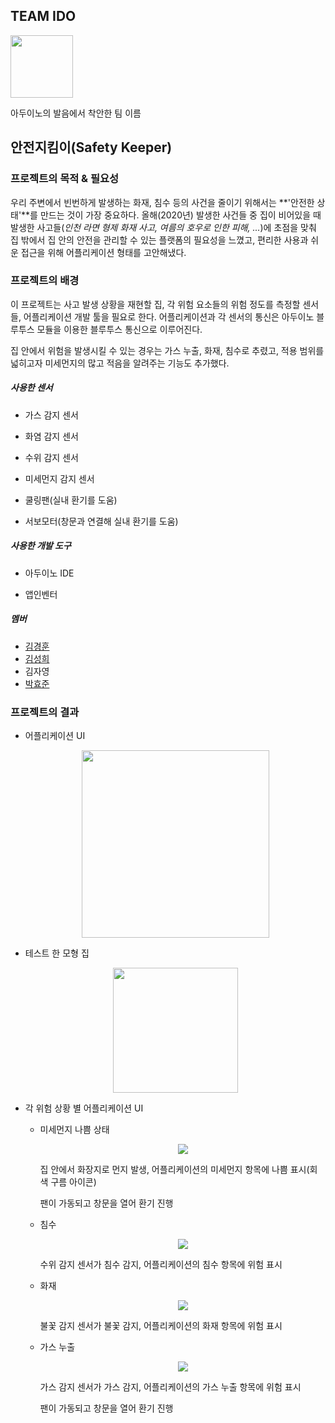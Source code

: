 ## TEAM IDO


  <img src="https://user-images.githubusercontent.com/50495214/105191630-a78b6400-5b7a-11eb-9d74-ed95e774e8e7.png" width="100">

아두이노의 발음에서 착안한 팀 이름



## 안전지킴이(Safety Keeper)

### 프로젝트의 목적 & 필요성

  우리 주변에서 빈번하게 발생하는 화재, 침수 등의 사건을 줄이기 위해서는 **'안전한 상태'**를 만드는 것이 가장 중요하다. 올해(2020년) 발생한 사건들 중 집이 비어있을 때 발생한 사고들(*인천 라면 형제 화재 사고, 여름의 호우로 인한 피해, ...*)에 초점을 맞춰 집 밖에서 집 안의 안전을 관리할 수 있는 플랫폼의 필요성을 느꼈고, 편리한 사용과 쉬운 접근을 위해 어플리케이션 형태를 고안해냈다.

### 프로젝트의 배경

  이 프로젝트는 사고 발생 상황을 재현할 집, 각 위험 요소들의 위험 정도를 측정할 센서들, 어플리케이션 개발 툴을 필요로 한다. 어플리케이션과 각 센서의 통신은 아두이노 블루투스 모듈을 이용한 블루투스 통신으로 이루어진다.

 집 안에서 위험을 발생시킬 수 있는 경우는 가스 누출, 화재, 침수로 추렸고, 적용 범위를 넓히고자 미세먼지의 많고 적음을 알려주는 기능도 추가했다.

##### 사용한 센서 

- 가스 감지 센서

- 화염 감지 센서

- 수위 감지 센서

- 미세먼지 감지 센서

- 쿨링팬(실내 환기를 도움)

- 서보모터(창문과 연결해 실내 환기를 도움)

  

##### 사용한 개발 도구

- 아두이노 IDE

- 앱인벤터

  

##### 멤버

- [김경훈](https://github.com/khoon-git)
- [김성희](https://github.com/xxunghee)
- 김자영
- [박효준](https://github.com/phj1450)



### 프로젝트의 결과

- 어플리케이션 UI

  <center>
    <img src="https://user-images.githubusercontent.com/50495214/105189180-09969a00-5b78-11eb-9a15-e5e669910806.png" width="300">
  </center>



- 테스트 한 모형 집

  <center>
    <img src="https://user-images.githubusercontent.com/50495214/105189216-13200200-5b78-11eb-9b69-11e3579b9cf6.png" height="200">
  </center>

  

- 각 위험 상황 별 어플리케이션 UI

  - 미세먼지 나쁨 상태 

    <center>
      <img src="https://user-images.githubusercontent.com/50495214/105190023-ef10f080-5b78-11eb-9548-004470e7b2bb.png">
    </center>

    집 안에서 화장지로 먼지 발생, 어플리케이션의 미세먼지 항목에 나쁨 표시(회색 구름 아이콘)

    팬이 가동되고 창문을 열어 환기 진행

    

  - 침수

    <center>
      <img src="https://user-images.githubusercontent.com/50495214/105189286-27fc9580-5b78-11eb-9c2b-8ffab7b2acc9.png">
    </center>

    수위 감지 센서가 침수 감지, 어플리케이션의 침수 항목에 위험 표시

    

  - 화재

    <center>
      <img src="https://user-images.githubusercontent.com/50495214/105189299-2cc14980-5b78-11eb-96f2-c27b5f2db1d0.png">
    </center>

    불꽃 감지 센서가 불꽃 감지, 어플리케이션의 화재 항목에 위험 표시

    

  - 가스 누출

    <center>
      <img src="https://user-images.githubusercontent.com/50495214/105189305-2df27680-5b78-11eb-9e55-3c66a1211633.png">
    </center>

    가스 감지 센서가 가스 감지, 어플리케이션의 가스 누출 항목에 위험 표시

    팬이 가동되고 창문을 열어 환기 진행